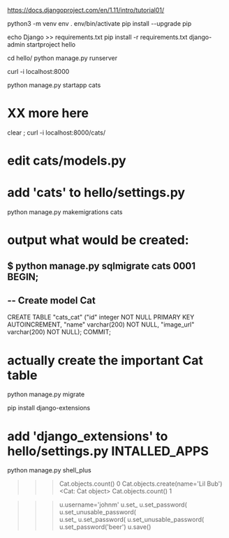 https://docs.djangoproject.com/en/1.11/intro/tutorial01/

python3 -m venv env
. env/bin/activate
pip install --upgrade pip

echo Django >> requirements.txt
pip install -r requirements.txt
django-admin startproject hello

cd hello/
python manage.py runserver

curl -i localhost:8000

python manage.py startapp cats

# XX more here


clear ; curl -i localhost:8000/cats/

# edit cats/models.py
# add 'cats' to hello/settings.py
python manage.py makemigrations cats

# output what would be created:
$ python manage.py sqlmigrate cats 0001
BEGIN;
--
-- Create model Cat
--
CREATE TABLE "cats_cat" ("id" integer NOT NULL PRIMARY KEY AUTOINCREMENT, "name" varchar(200) NOT NULL, "image_url" varchar(200) NOT NULL);
COMMIT;


# actually create the important Cat table
python manage.py migrate

pip install django-extensions
# add 'django_extensions' to hello/settings.py INTALLED_APPS
python manage.py shell_plus


>>> Cat.objects.count()
0
>>> Cat.objects.create(name='Lil Bub')
<Cat: Cat object>
>>> Cat.objects.count()
1




>>> u.username='johnm'
>>> u.set_
u.set_password(           u.set_unusable_password(  
>>> u.set_
u.set_password(           u.set_unusable_password(  
>>> u.set_password('beer')
>>> u.save()

